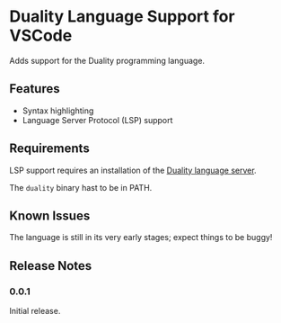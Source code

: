 # Duality Language Support for VSCode

Adds support for the Duality programming language.

## Features

* Syntax highlighting
* Language Server Protocol (LSP) support

## Requirements

LSP support requires an installation of the [Duality language server](https://duality-lang.org).

The `duality` binary hast to be in PATH.

## Known Issues

The language is still in its very early stages; expect things to be buggy!

## Release Notes

### 0.0.1

Initial release.
